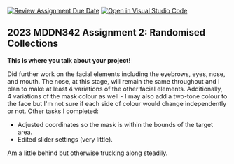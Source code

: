 [![Review Assignment Due Date](https://classroom.github.com/assets/deadline-readme-button-8d59dc4de5201274e310e4c54b9627a8934c3b88527886e3b421487c677d23eb.svg)](https://classroom.github.com/a/TMOxyln0)
[![Open in Visual Studio Code](https://classroom.github.com/assets/open-in-vscode-c66648af7eb3fe8bc4f294546bfd86ef473780cde1dea487d3c4ff354943c9ae.svg)](https://classroom.github.com/online_ide?assignment_repo_id=10649385&assignment_repo_type=AssignmentRepo)
## 2023 MDDN342 Assignment 2: Randomised Collections
**This is where you talk about your project!**

Did further work on the facial elements including the eyebrows, eyes, nose, and mouth. The nose, at this stage, will remain the same throughout and I plan to make at least 4 variations of the other facial elements. Additionally, 4 variations of the mask colour as well - I may also add a two-tone colour to the face but I'm not sure if each side of colour would change independently or not. Other tasks I completed:
- Adjusted coordinates so the mask is within the bounds of the target area.
- Edited slider settings (very little).

Am a little behind but otherwise trucking along steadily.